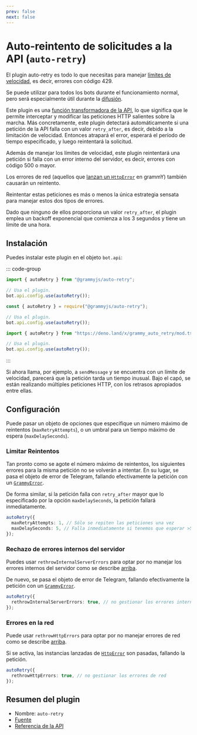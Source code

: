 ```yaml
---
prev: false
next: false
---
```


# Auto-reintento de solicitudes a la API (`auto-retry`)

El plugin auto-retry es todo lo que necesitas para manejar [límites de velocidad](../advanced/flood), es decir, errores con código 429.

Se puede utilizar para todos los bots durante el funcionamiento normal, pero será especialmente útil durante la [difusión](../advanced/flood#como-difundir-mensajes).

Este plugin es una [función transformadora de la API](../advanced/transformers), lo que significa que le permite interceptar y modificar las peticiones HTTP salientes sobre la marcha.
Más concretamente, este plugin detectará automáticamente si una petición de la API falla con un valor `retry_after`, es decir, debido a la limitación de velocidad.
Entonces atrapará el error, esperará el período de tiempo especificado, y luego reintentará la solicitud.

Además de manejar los límites de velocidad, este plugin reintentará una petición si falla con un error interno del servidor, es decir, errores con código 500 o mayor.

Los errores de red (aquellos que [lanzan un `HttpError`](../guide/errors#el-objeto-httperror) en grammY) también causarán un reintento.

Reintentar estas peticiones es más o menos la única estrategia sensata para manejar estos dos tipos de errores.

Dado que ninguno de ellos proporciona un valor `retry_after`, el plugin emplea un backoff exponencial que comienza a los 3 segundos y tiene un límite de una hora.

## Instalación

Puedes instalar este plugin en el objeto `bot.api`:

::: code-group

```ts [TypeScript]
import { autoRetry } from "@grammyjs/auto-retry";

// Usa el plugin.
bot.api.config.use(autoRetry());
```

```js [JavaScript]
const { autoRetry } = require("@grammyjs/auto-retry");

// Usa el plugin.
bot.api.config.use(autoRetry());
```

```ts [Deno]
import { autoRetry } from "https://deno.land/x/grammy_auto_retry/mod.ts";

// Usa el plugin.
bot.api.config.use(autoRetry());
```

:::

Si ahora llama, por ejemplo, a `sendMessage` y se encuentra con un límite de velocidad, parecerá que la petición tarda un tiempo inusual.
Bajo el capó, se están realizando múltiples peticiones HTTP, con los retrasos apropiados entre ellas.

## Configuración

Puede pasar un objeto de opciones que especifique un número máximo de reintentos (`maxRetryAttempts`), o un umbral para un tiempo máximo de espera (`maxDelaySeconds`).

### Limitar Reintentos

Tan pronto como se agote el número máximo de reintentos, los siguientes errores para la misma petición no se volverán a intentar.
En su lugar, se pasa el objeto de error de Telegram, fallando efectivamente la petición con un [`GrammyError`](../guide/errors#el-objeto-grammyerror).

De forma similar, si la petición falla con `retry_after` mayor que lo especificado por la opción `maxDelaySeconds`, la petición fallará inmediatamente.

```ts
autoRetry({
  maxRetryAttempts: 1, // Sólo se repiten las peticiones una vez
  maxDelaySeconds: 5, // Falla inmediatamente si tenemos que esperar >5 segundos
});
```

### Rechazo de errores internos del servidor

Puedes usar `rethrowInternalServerErrors` para optar por no manejar los errores internos del servidor como se describe [arriba](#auto-reintento-de-solicitudes-a-la-api-auto-retry).

De nuevo, se pasa el objeto de error de Telegram, fallando efectivamente la petición con un [`GrammyError`](../guide/errors#el-objeto-grammyerror).

```ts
autoRetry({
  rethrowInternalServerErrors: true, // no gestionar los errores internos del servidor
});
```

### Errores en la red

Puede usar `rethrowHttpErrors` para optar por no manejar errores de red como se describe [arriba](#auto-reintento-de-solicitudes-a-la-api-auto-retry).

Si se activa, las instancias lanzadas de [`HttpError`](../guide/errors#el-objeto-httperror) son pasadas, fallando la petición.

```ts
autoRetry({
  rethrowHttpErrors: true, // no gestionar los errores de red
});
```

## Resumen del plugin

- Nombre: `auto-retry`
- [Fuente](https://github.com/grammyjs/auto-retry)
- [Referencia de la API](/ref/auto-retry/)
